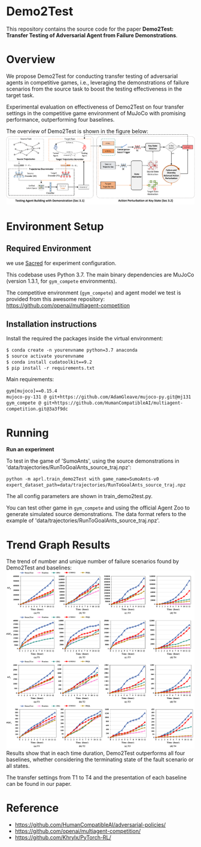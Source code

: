 # <font size=6>Demo2Test</font>
This repository contains the source code for the paper **Demo2Test: Transfer Testing of Adversarial Agent from Failure Demonstrations**.

# Overview

We propose Demo2Test for conducting transfer testing of adversarial agents in competitive games, i.e., leveraging the demonstrations of failure scenarios from the source task to boost the testing effectiveness in the target task.

Experimental evaluation on effectiveness of Demo2Test  on four transfer settings in the competitive game environment of MuJoCo with promising performance, outperforming four baselines.

The overview of Demo2Test is shown in the figure below:
![图片](images/overview.png)

# Environment Setup
## Required Environment 
we use [Sacred](https://github.com/IDSIA/sacred) for experiment configuration.

This codebase uses Python 3.7. The main binary dependencies are MuJoCo (version 1.3.1, for `gym_compete` environments).

The competitive environment (`gym_compete`) and agent model we test is provided from this awesome repository: https://github.com/openai/multiagent-competition
## Installation instructions
Install the required the packages inside the virtual environment:
```
$ conda create -n yourenvname python=3.7 anaconda
$ source activate yourenvname
$ conda install cudatoolkit==9.2
$ pip install -r requirements.txt
```
Main requirements:

```shell
gym[mujoco]==0.15.4
mujoco-py-131 @ git+https://github.com/AdamGleave/mujoco-py.git@mj131
gym_compete @ git+https://github.com/HumanCompatibleAI/multiagent-competition.git@3a3f9dc
```

# Running
**Run an experiment**

To test in the game of 'SumoAnts', using the source demonstrations in 'data/trajectories/RunToGoalAnts_source_traj.npz':
```shell
python -m aprl.train_demo2Test with game_name=SumoAnts-v0 expert_dataset_path=data/trajectories/RunToGoalAnts_source_traj.npz
```
The all config parameters are shown in train_demo2test.py.

You can test other game in `gym_compete` and using the official Agent Zoo to generate simulated source demonstrations.
The data format refers to the example of 'data/trajectories/RunToGoalAnts_source_traj.npz'.

# Trend Graph Results
The trend of number and unique number of failure scenarios found by Demo2Test and baselines:
![图片](images/RQ1_supply.png)
Results show that in each time duration, Demo2Test outperforms all four baselines, whether considering the terminating state of the fault scenario or all states.

The transfer settings from T1 to T4 and the presentation of each baseline can be found in our paper.

# Reference
- https://github.com/HumanCompatibleAI/adversarial-policies/
- https://github.com/openai/multiagent-competition/
- https://github.com/Khrylx/PyTorch-RL/
